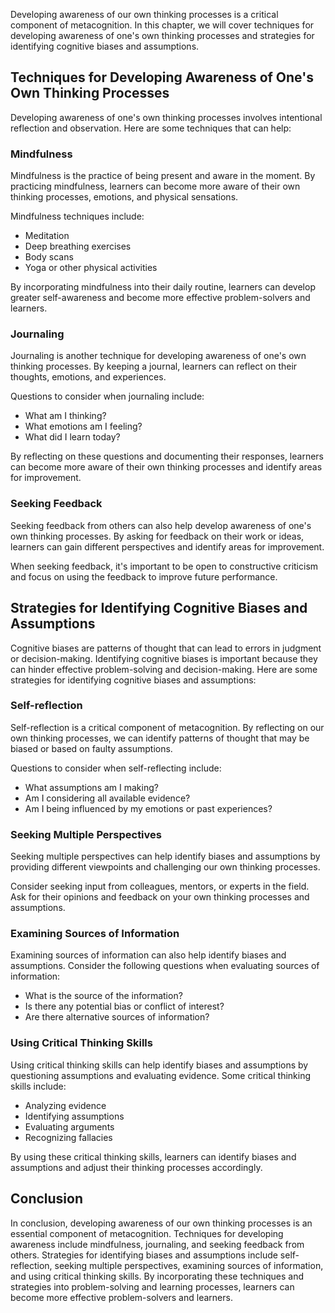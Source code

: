 
Developing awareness of our own thinking processes is a critical component of metacognition. In this chapter, we will cover techniques for developing awareness of one's own thinking processes and strategies for identifying cognitive biases and assumptions.

Techniques for Developing Awareness of One's Own Thinking Processes
-------------------------------------------------------------------

Developing awareness of one's own thinking processes involves intentional reflection and observation. Here are some techniques that can help:

### Mindfulness

Mindfulness is the practice of being present and aware in the moment. By practicing mindfulness, learners can become more aware of their own thinking processes, emotions, and physical sensations.

Mindfulness techniques include:

* Meditation
* Deep breathing exercises
* Body scans
* Yoga or other physical activities

By incorporating mindfulness into their daily routine, learners can develop greater self-awareness and become more effective problem-solvers and learners.

### Journaling

Journaling is another technique for developing awareness of one's own thinking processes. By keeping a journal, learners can reflect on their thoughts, emotions, and experiences.

Questions to consider when journaling include:

* What am I thinking?
* What emotions am I feeling?
* What did I learn today?

By reflecting on these questions and documenting their responses, learners can become more aware of their own thinking processes and identify areas for improvement.

### Seeking Feedback

Seeking feedback from others can also help develop awareness of one's own thinking processes. By asking for feedback on their work or ideas, learners can gain different perspectives and identify areas for improvement.

When seeking feedback, it's important to be open to constructive criticism and focus on using the feedback to improve future performance.

Strategies for Identifying Cognitive Biases and Assumptions
-----------------------------------------------------------

Cognitive biases are patterns of thought that can lead to errors in judgment or decision-making. Identifying cognitive biases is important because they can hinder effective problem-solving and decision-making. Here are some strategies for identifying cognitive biases and assumptions:

### Self-reflection

Self-reflection is a critical component of metacognition. By reflecting on our own thinking processes, we can identify patterns of thought that may be biased or based on faulty assumptions.

Questions to consider when self-reflecting include:

* What assumptions am I making?
* Am I considering all available evidence?
* Am I being influenced by my emotions or past experiences?

### Seeking Multiple Perspectives

Seeking multiple perspectives can help identify biases and assumptions by providing different viewpoints and challenging our own thinking processes.

Consider seeking input from colleagues, mentors, or experts in the field. Ask for their opinions and feedback on your own thinking processes and assumptions.

### Examining Sources of Information

Examining sources of information can also help identify biases and assumptions. Consider the following questions when evaluating sources of information:

* What is the source of the information?
* Is there any potential bias or conflict of interest?
* Are there alternative sources of information?

### Using Critical Thinking Skills

Using critical thinking skills can help identify biases and assumptions by questioning assumptions and evaluating evidence. Some critical thinking skills include:

* Analyzing evidence
* Identifying assumptions
* Evaluating arguments
* Recognizing fallacies

By using these critical thinking skills, learners can identify biases and assumptions and adjust their thinking processes accordingly.

Conclusion
----------

In conclusion, developing awareness of our own thinking processes is an essential component of metacognition. Techniques for developing awareness include mindfulness, journaling, and seeking feedback from others. Strategies for identifying biases and assumptions include self-reflection, seeking multiple perspectives, examining sources of information, and using critical thinking skills. By incorporating these techniques and strategies into problem-solving and learning processes, learners can become more effective problem-solvers and learners.

